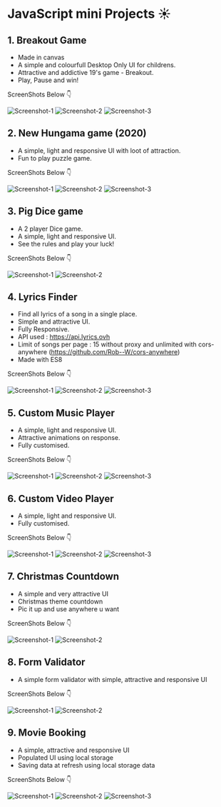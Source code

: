 # JavaScript mini Projects ☀️ 

## 1. Breakout Game 
- Made in canvas
- A simple and colourfull Desktop Only UI for childrens.
- Attractive and addictive 19's game - Breakout.
- Play, Pause and win!

ScreenShots Below 👇

![Screenshot-1](https://github.com/deathook007/JavaScript-Mini-Projects/blob/main/Breakout%202021/ScreenShots/Breakout%202021.gif)
![Screenshot-2](https://github.com/deathook007/JavaScript-Mini-Projects/blob/main/Breakout%202021/ScreenShots/Breakout%202021%20-%20Rules.png) 
![Screenshot-3](https://github.com/deathook007/JavaScript-Mini-Projects/blob/main/Breakout%202021/ScreenShots/Breakout%202021%20-%20Score%2C%20Pause%20and%20Play.png)


## 2. New Hungama game (2020)
- A simple, light and responsive UI with loot of attraction.
- Fun to play puzzle game.

ScreenShots Below 👇

![Screenshot-1](https://github.com/deathook007/JavaScript-Projects/blob/main/New%20Hangman%20game%20(2020)/images/New%20Hangman%20Game%20-%20Layout.png)
![Screenshot-2](https://github.com/deathook007/JavaScript-Projects/blob/main/New%20Hangman%20game%20(2020)/images/New%20Hangman%20Game%20-%20keyCode.png) 
![Screenshot-3](https://github.com/deathook007/JavaScript-Projects/blob/main/New%20Hangman%20game%20(2020)/images/New%20Hangman%20Game%20-%20responsive.png)


## 3. Pig Dice game
- A 2 player Dice game.
- A simple, light and responsive UI.
- See the rules and play your luck!

ScreenShots Below 👇

![Screenshot-1](https://github.com/deathook007/JavaScript-Mini-Projects/blob/main/PIG%20Dice%20Game/images/Dice%20Game__Rules.png)
![Screenshot-2](https://github.com/deathook007/JavaScript-Mini-Projects/blob/main/PIG%20Dice%20Game/images/Dice%20Game.png) 


## 4. Lyrics Finder 
- Find all lyrics of a song in a single place.
- Simple and attractive UI.
- Fully Responsive.
- API used : https://api.lyrics.ovh
- Limit of songs per page : 15 without proxy and unlimited with cors-anywhere (https://github.com/Rob--W/cors-anywhere)
- Made with ES8

ScreenShots Below 👇

![Screenshot-1](https://github.com/deathook007/JavaScript-Mini-Projects/blob/main/Lyrics%20Finder/images/Lyrics%20Finder%20-%20Home.png)
![Screenshot-2](https://github.com/deathook007/JavaScript-Mini-Projects/blob/main/Lyrics%20Finder/images/Lyrics%20Finder.jpg) 
![Screenshot-3](https://github.com/deathook007/JavaScript-Mini-Projects/blob/main/Lyrics%20Finder/images/Lyrics%20Finder%20-%20Lyrics.png) 


## 5. Custom Music Player
- A simple, light and responsive UI.
- Attractive animations on response.
- Fully customised.

ScreenShots Below 👇

![Screenshot-1](https://github.com/deathook007/JavaScript-Projects/blob/main/Custom%20Music%20Player/images/Layout.png)
![Screenshot-2](https://github.com/deathook007/JavaScript-Projects/blob/main/Custom%20Music%20Player/images/Play_Responsive.png) 
![Screenshot-3](https://github.com/deathook007/JavaScript-Projects/blob/main/Custom%20Music%20Player/images/play__Responsive.png)


## 6. Custom Video Player
- A simple, light and responsive UI.
- Fully customised.

ScreenShots Below 👇

![Screenshot-1](https://github.com/deathook007/JavaScript-Projects/blob/main/Custom%20Video%20Player/images/Layout.png)
![Screenshot-2](https://github.com/deathook007/JavaScript-Projects/blob/main/Custom%20Video%20Player/images/Video%20Player.png)
![Screenshot-3](https://github.com/deathook007/JavaScript-Projects/blob/main/Custom%20Video%20Player/images/Responsive%20Nature.png)


## 7. Christmas Countdown
- A simple and very attractive UI
- Christmas theme countdown
- Pic it up and use anywhere u want 

ScreenShots Below 👇

![Screenshot-1](https://github.com/deathook007/JavaScript-Projects/blob/main/Christmas%20Countdown/images/Christmas%20Countdown.png)
![Screenshot-2](https://github.com/deathook007/JavaScript-Projects/blob/main/Christmas%20Countdown/images/Christmas%20Countdown%20-%20Responsive.png)  


## 8. Form Validator
- A simple form validator with simple, attractive and responsive UI

ScreenShots Below 👇

![Screenshot-1](https://github.com/deathook007/JavaScript-Projects/blob/main/Form%20Validator/Simple%20Form%20Validator%20Layout.png)
![Screenshot-2](https://github.com/deathook007/JavaScript-Projects/blob/main/Form%20Validator/Simple%20Form%20Validator%20-%20Password%20Error.png)


## 9. Movie Booking
- A simple, attractive and responsive UI
- Populated UI using local storage 
- Saving data at refresh using local storage data

ScreenShots Below 👇

![Screenshot-1](https://github.com/deathook007/JavaScript-Projects/blob/main/Movie%20Booking/Layout.png)
![Screenshot-2](https://github.com/deathook007/JavaScript-Projects/blob/main/Movie%20Booking/Booking.png)
![Screenshot-3](https://github.com/deathook007/JavaScript-Projects/blob/main/Movie%20Booking/Responsive.png)
